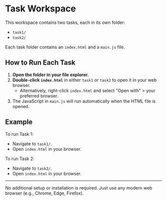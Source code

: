 # Task Workspace

This workspace contains two tasks, each in its own folder:

- `task1/`
- `task2/`

Each task folder contains an `index.html` and a `main.js` file.

## How to Run Each Task

1. **Open the folder in your file explorer.**
2. **Double-click `index.html`** in either `task1` or `task2` to open it in your web browser.
   - Alternatively, right-click `index.html` and select "Open with" > your preferred browser.
3. The JavaScript in `main.js` will run automatically when the HTML file is opened.

## Example

To run Task 1:
- Navigate to `task1/`.
- Open `index.html` in your browser.

To run Task 2:
- Navigate to `task2/`.
- Open `index.html` in your browser.

---

No additional setup or installation is required. Just use any modern web browser (e.g., Chrome, Edge, Firefox).
